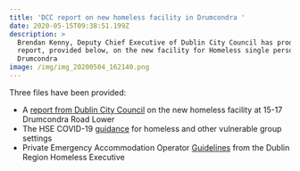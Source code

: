 ```yaml
---
title: 'DCC report on new homeless facility in Drumcondra '
date: 2020-05-15T09:38:51.199Z
description: >
  Brendan Kenny, Deputy Chief Executive of Dublin City Council has produced a
  report, provided below, on the new facility for Homeless single persons in
  Drumcondra                                                                                                                                                                                                                                                              
image: /img/img_20200504_162140.png
---
```

Three files have been provided: 

* A [report from Dublin City Council](/docs/drl/DrumcondraRoad.pdf) on the new homeless facility at 15-17 Drumcondra Road Lower
* The HSE COVID-19 [guidance](/docs/drl/COVID-19-Guidance-for-vulnerable-groups-settings.pdf) for homeless and other vulnerable group settings
* Private Emergency Accommodation Operator [Guidelines](/docs/drl/PEAOperatorGuidelinesDec17.pdf) from the Dublin Region Homeless Executive

